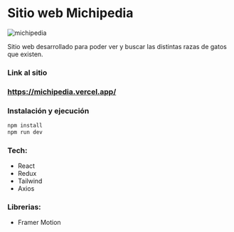 # Sitio web Michipedia

![michipedia](http://imgfz.com/i/YlRkfTs.jpeg)

Sitio web desarrollado para poder ver y buscar las distintas razas de gatos que existen.

### Link al sitio
### https://michipedia.vercel.app/

### Instalación y ejecución

```sh
npm install
npm run dev
```

### Tech: 

- React
- Redux
- Tailwind
- Axios

### Librerias:

- Framer Motion
